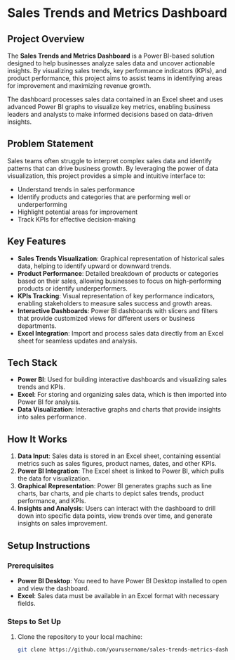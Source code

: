 # Sales Trends and Metrics Dashboard

## Project Overview

The **Sales Trends and Metrics Dashboard** is a Power BI-based solution designed to help businesses analyze sales data and uncover actionable insights. By visualizing sales trends, key performance indicators (KPIs), and product performance, this project aims to assist teams in identifying areas for improvement and maximizing revenue growth.

The dashboard processes sales data contained in an Excel sheet and uses advanced Power BI graphs to visualize key metrics, enabling business leaders and analysts to make informed decisions based on data-driven insights.

## Problem Statement

Sales teams often struggle to interpret complex sales data and identify patterns that can drive business growth. By leveraging the power of data visualization, this project provides a simple and intuitive interface to:

- Understand trends in sales performance
- Identify products and categories that are performing well or underperforming
- Highlight potential areas for improvement
- Track KPIs for effective decision-making

## Key Features

- **Sales Trends Visualization**: Graphical representation of historical sales data, helping to identify upward or downward trends.
- **Product Performance**: Detailed breakdown of products or categories based on their sales, allowing businesses to focus on high-performing products or identify underperformers.
- **KPIs Tracking**: Visual representation of key performance indicators, enabling stakeholders to measure sales success and growth areas.
- **Interactive Dashboards**: Power BI dashboards with slicers and filters that provide customized views for different users or business departments.
- **Excel Integration**: Import and process sales data directly from an Excel sheet for seamless updates and analysis.

## Tech Stack

- **Power BI**: Used for building interactive dashboards and visualizing sales trends and KPIs.
- **Excel**: For storing and organizing sales data, which is then imported into Power BI for analysis.
- **Data Visualization**: Interactive graphs and charts that provide insights into sales performance.

## How It Works

1. **Data Input**: Sales data is stored in an Excel sheet, containing essential metrics such as sales figures, product names, dates, and other KPIs.
2. **Power BI Integration**: The Excel sheet is linked to Power BI, which pulls the data for visualization.
3. **Graphical Representation**: Power BI generates graphs such as line charts, bar charts, and pie charts to depict sales trends, product performance, and KPIs.
4. **Insights and Analysis**: Users can interact with the dashboard to drill down into specific data points, view trends over time, and generate insights on sales improvement.

## Setup Instructions

### Prerequisites

- **Power BI Desktop**: You need to have Power BI Desktop installed to open and view the dashboard.
- **Excel**: Sales data must be available in an Excel format with necessary fields.

### Steps to Set Up

1. Clone the repository to your local machine:

   ```bash
   git clone https://github.com/yourusername/sales-trends-metrics-dashboard.git
